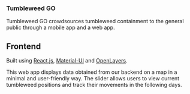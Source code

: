 ### Tumbleweed GO
Tumbleweed GO crowdsources tumbleweed containment to the general public through a mobile app and a web app.

## Frontend
Built using [React.js](https://reactjs.org/), [Material-UI](https://material-ui.com/) and [OpenLayers](https://openlayers.org/).

This web app displays data obtained from our backend on a map in a minimal and user-friendly way. The slider allows users to view current tumbleweed positions and track their movements in the following days.
